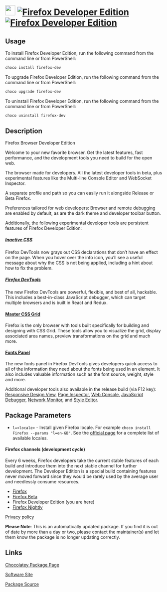 ﻿# <img src="https://cdn.jsdelivr.net/gh/mkevenaar/chocolatey-packages@b40e08792b4d113bcb96960eaa184c093471a01e/icons/firefox-dev.png" width="32" height="32"/> [![Firefox Developer Edition](https://img.shields.io/chocolatey/v/firefox-dev.svg?label=Firefox+Developer+Edition)](https://community.chocolatey.org/packages/firefox-dev) [![Firefox Developer Edition](https://img.shields.io/chocolatey/dt/firefox-dev.svg)](https://community.chocolatey.org/packages/firefox-dev)

## Usage

To install Firefox Developer Edition, run the following command from the command line or from PowerShell:

```powershell
choco install firefox-dev
```

To upgrade Firefox Developer Edition, run the following command from the command line or from PowerShell:

```powershell
choco upgrade firefox-dev
```

To uninstall Firefox Developer Edition, run the following command from the command line or from PowerShell:

```powershell
choco uninstall firefox-dev
```

## Description

Firefox Browser Developer Edition

Welcome to your new favorite browser. Get the latest features, fast performance, and the development tools you need to build for the open web.

The browser made for developers. All the latest developer tools in beta, plus experimental features like the Multi-line Console Editor and WebSocket Inspector.

A separate profile and path so you can easily run it alongside Release or Beta Firefox.

Preferences tailored for web developers: Browser and remote debugging are enabled by default, as are the dark theme and developer toolbar button.

Additionally, the following experimental developer tools are persistent features of Firefox Developer Edition:

##### [Inactive CSS](https://hacks.mozilla.org/2019/10/firefox-70-a-bountiful-release-for-all/#developertools)

Firefox DevTools now grays out CSS declarations that don’t have an effect on the page. When you hover over the info icon, you’ll see a useful message about why the CSS is not being applied, including a hint about how to fix the problem.

##### [Firefox DevTools](https://mozilladevelopers.github.io/playground/debugger/)

The new Firefox DevTools are powerful, flexible, and best of all, hackable. This includes a best-in-class JavaScript debugger, which can target multiple browsers and is built in React and Redux.

#### [Master CSS Grid](https://mozilladevelopers.github.io/playground/css-grid/)

Firefox is the only browser with tools built specifically for building and designing with CSS Grid. These tools allow you to visualize the grid, display associated area names, preview transformations on the grid and much more.

#### [Fonts Panel](https://developer.mozilla.org/docs/Tools/Page_Inspector/How_to/Edit_fonts)

The new fonts panel in Firefox DevTools gives developers quick access to all of the information they need about the fonts being used in an element. It also includes valuable information such as the font source, weight, style and more.

Additional developer tools also available in the release build (via F12 key): [Responsive Design View](https://developer.mozilla.org/docs/Tools/Responsive_Design_View), [Page Inspector](https://developer.mozilla.org/docs/Tools/Page_Inspector), [Web Console](https://developer.mozilla.org/docs/Tools/Web_Console), [JavaScript Debugger](https://developer.mozilla.org/docs/Tools/Debugger), [Network Monitor](https://developer.mozilla.org/docs/Tools/Network_Monitor), and [Style Editor](https://developer.mozilla.org/docs/Tools/Style_Editor).

## Package Parameters

- `l=<locale>` - Install given Firefox locale. For example `choco install Firefox --params "l=en-GB"`. See the [official page](https://releases.mozilla.org/pub/firefox/releases/latest/README.txt) for a complete list of available locales.

#### Firefox channels (development cycle)

Every 6 weeks, Firefox developers take the current stable features of each build and introduce them into the next stable channel for further development. The Developer Edition is a special build containing features never moved forward since they would be rarely used by the average user and needlessly consume resources.

- [Firefox](https://community.chocolatey.org/packages/firefox)
- [Firefox Beta](https://community.chocolatey.org/packages/firefox-beta)
- Firefox Developer Edition (you are here)
- [Firefox Nightly](https://community.chocolatey.org/packages/firefox-nightly)

[Privacy policy](https://www.mozilla.org/en-US/privacy/firefox/)

**Please Note**: This is an automatically updated package. If you find it is out of date by more than a day or two, please contact the maintainer(s) and let them know the package is no longer updating correctly.


## Links

[Chocolatey Package Page](https://community.chocolatey.org/packages/firefox-dev)

[Software Site](https://www.mozilla.org/firefox/developer)

[Package Source](https://github.com/mkevenaar/chocolatey-packages/tree/master/automatic/firefox)

